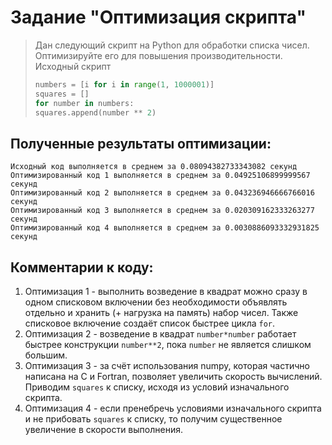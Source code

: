 # Задание "Оптимизация скрипта"  

> Дан следующий скрипт на Python для обработки списка чисел. Оптимизируйте его для повышения производительности.  
> Исходный скрипт  
> ```python
> numbers = [i for i in range(1, 1000001)]  
> squares = []  
> for number in numbers:  
> squares.append(number ** 2)
> ```

## Полученные результаты оптимизации:  
```
Исходный код выполняется в среднем за 0.08094382733343082 секунд  
Оптимизированный код 1 выполняется в среднем за 0.04925106899999567 секунд  
Оптимизированный код 2 выполняется в среднем за 0.043236946666766016 секунд  
Оптимизированный код 3 выполняется в среднем за 0.020309162333263277 секунд  
Оптимизированный код 4 выполняется в среднем за 0.0030886093332931825 секунд  
```

## Комментарии к коду:
1. Оптимизация 1 - выполнить возведение в квадрат можно сразу в одном списковом включении без необходимости 
объявлять отдельно и хранить (+ нагрузка на память) набор чисел. Также списковое включение создаёт список быстрее цикла `for`.
2. Оптимизация 2 - возведение в квадрат `number*number` работает быстрее конструкции `number**2`, пока `number` не является слишком большим.
3. Оптимизация 3 - за счёт использования numpy, которая частично написана на C и Fortran, позволяет увеличить скорость вычислений.
Приводим `squares` к списку, исходя из условий изначального скрипта.
4. Оптимизация 4 - если пренебречь условиями изначального скрипта и не прибовать `squares` к списку, то получим существенное увеличение в скорости выполнения. 
